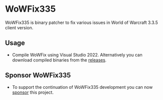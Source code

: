 WoWFix335
=====================

WoWFix335 is binary patcher to fix various issues in World of Warcraft 3.3.5 client version.

Usage
-----
* Compile WoWFix using Visual Studio 2022.
  Alternatively you can download compiled binaries from the [releases](https://github.com/robinsch/WoWFix335/releases).

Sponsor WoWFix335
-----------------------
* To support the continuation of WoWFix335 development you can now [sponsor](https://github.com/sponsors/robinsch) this project.
